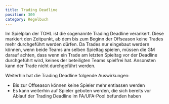 ```yaml
---
title: Trading Deadline
position: 300
category: Regelbuch
---
```


Im Spielplan der TOHL ist die sogenannte Trading Deadline verankert.
Diese markiert den Zeitpunkt, ab dem bis zum Beginn der Offseason keine Trades mehr durchgeführt werden dürfen.
Da Trades nur eingebaut werdern können, wenn beide Teams am selben Spieltag spielen, müssen die GM darauf achten, dass wenn ein Trade am letzten Spieltag vor der Deadline durchgeführt wird, keines der beteiligten Teams spielfrei hat. Ansonsten kann der Trade nicht durchgeführt werden.

Weiterhin hat die Trading Deadline folgende Auswirkungen:
- Bis zur Offseason können keine Spieler mehr entlassen werden
- Es kann weiterhin auf Spieler geboten werden, die sich bereits vor Ablauf der Trading Deadline im FA/UFA-Pool befunden haben
